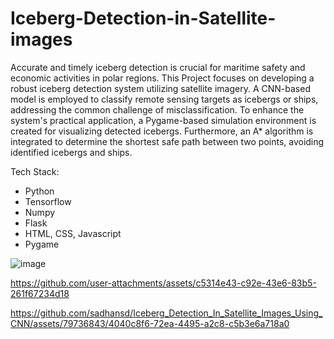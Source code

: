 # Iceberg-Detection-in-Satellite-images

Accurate and timely iceberg detection is crucial for maritime safety and economic activities in polar regions. This Project focuses on developing a robust iceberg detection system utilizing satellite imagery. A CNN-based model is employed to classify remote sensing targets as icebergs or ships, addressing the common challenge of misclassification. To enhance the system's practical application, a Pygame-based simulation environment is created for visualizing detected icebergs. Furthermore, an A* algorithm is integrated to determine the shortest safe path between two points, avoiding identified icebergs and ships.

Tech Stack:
* Python
* Tensorflow
* Numpy
* Flask
* HTML, CSS, Javascript
* Pygame

![image](https://github.com/user-attachments/assets/405c3726-1ead-479e-91f8-78483929b33b)

https://github.com/user-attachments/assets/c5314e43-c92e-43e6-83b5-261f67234d18

https://github.com/sadhansd/Iceberg_Detection_In_Satellite_Images_Using_CNN/assets/79736843/4040c8f6-72ea-4495-a2c8-c5b3e6a718a0

